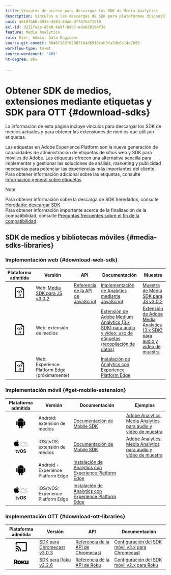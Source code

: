 ```yaml
---
title: Vínculos de acceso para descargar los SDK de Media Analytics
description: Vínculos a las descargas de SDK para plataformas disponibles, como Android, iOS, JavaScript, Chromecast y Roku.
uuid: a619fbb8-693e-4583-8dad-0ff875e715f8
exl-id: d211fa2e-d5b0-4e9f-bdb7-eda838194f3d
feature: Media Analytics
role: User, Admin, Data Engineer
source-git-commit: 0046f182f0288f164d6918cab3fa7db6c14e7b53
workflow-type: tm+mt
source-wordcount: '405'
ht-degree: 86%

---
```


# Obtener SDK de medios, extensiones mediante etiquetas y SDK para OTT {#download-sdks}

La información de esta página incluye vínculos para descargar los SDK de medios actuales y para obtener las extensiones de medios que utilizan etiquetas.

Las etiquetas en Adobe Experience Platform son la nueva generación de capacidades de administración de etiquetas de sitios web y SDK para móviles de Adobe. Las etiquetas ofrecen una alternativa sencilla para implementar y gestionar las soluciones de análisis, marketing y publicidad necesarias para potenciar las experiencias más importantes del cliente. Para obtener información adicional sobre las etiquetas, consulte [Información general sobre etiquetas](https://experienceleague.adobe.com/docs/platform-learn/data-collection/overview.html?lang=es).


>[!NOTE]
>
>Para obtener información sobre la descarga de SDK heredados, consulte [Heredado: descargar SDK](/help/legacy/legacy-download-sdks.md).<br>
>Para obtener información importante acerca de la finalización de la compatibilidad, consulte [Preguntas frecuentes sobre el fin de la compatibilidad](/help/additional-resources/end-of-support-faqs.md).

## SDK de medios y bibliotecas móviles {#media-sdks-libraries}

### Implementación web {#download-web-sdk}

| Plataforma admitida | Versión |  API   |  Documentación  |  Muestra  |
|:---:|---|---|---|---|
| ![Icono de JavaScript](assets/javascript-icon.png) | Web: [Media SDK para JS v3.0.2](https://github.com/Adobe-Marketing-Cloud/media-sdks/releases/tag/js-v3.0.2) | [Referencia de la API de JavaScript](https://adobe-marketing-cloud.github.io/media-sdks/reference/javascript_3x/index.html) | [Implementación de Analytics mediante JavaScript](/help/implementation/media-sdk/setup/web-implementation.md) | [Muestra de Media SDK para JS v3.0.2](https://github.com/Adobe-Marketing-Cloud/media-sdks/tree/master/sdks/js/3.x) |
| ![Icono de JavaScript](assets/javascript-icon.png) | Web: extensión de medios |  | [Extensión de Adobe Medium Analytics (3.x SDK) para audio y vídeo: uso de etiquetas (recopilación de datos)](https://experienceleague.adobe.com/docs/experience-platform/tags/extensions/adobe/media-analytics-3x/overview.html?lang=es) | [Extensión de Adobe Media Analytics (3.x SDK) para audio y vídeo de muestra](https://github.com/Adobe-Marketing-Cloud/media-sdks/tree/master/samples/launch/js/3.x) |
| ![Icono de JavaScript](assets/javascript-icon.png) | Web: Experience Platform Edge (próximamente) |  | [Instalación de Analytics con Experience Platform Edge](/help/implementation/implementation-edge.md) |  |

### Implementación móvil {#get-mobile-extension}

| Plataforma admitida | Versión |  Documentación   |  Ejemplos  |
|:---:|---|---|---|
| ![Icono de Android](assets/android-icon.png) | Android: extensión de medios | [Documentación de Mobile SDK](https://developer.adobe.com/client-sdks/documentation/adobe-media-analytics/) | [Adobe Analytics: Media Analytics para audio y vídeo de muestra](https://github.com/Adobe-Marketing-Cloud/media-sdks/tree/master/samples/launch/mobile/android) |
| ![Icono de Apple iOS ](assets/ios-icon.png)<br>**tvOS** | iOS/tvOS: extensión de medios | [Documentación de Mobile SDK](https://developer.adobe.com/client-sdks/documentation/adobe-media-analytics/) | [Adobe Analytics: Media Analytics para audio y vídeo de muestra](https://github.com/adobe/aepsdk-media-ios/tree/main/TestApp) |
| ![Icono de Android](assets/android-icon.png) | Android - Experience Platform Edge | [Instalación de Analytics con Experience Platform Edge](/help/implementation/implementation-edge.md) |  |
| ![Icono de Apple iOS ](assets/ios-icon.png)<br>**tvOS** | iOS/tvOS: Experience Platform Edge | [Instalación de Analytics con Experience Platform Edge](/help/implementation/implementation-edge.md) |  |

### Implementación OTT {#download-ott-libraries}

| Plataforma admitida | Versión |  API   |  Documentación  |
|:---:|---|---|---|
| ![Icono de Chromecast](assets/chromecast-icon.png) | [SDK para Chromecast v3.0.3](https://github.com/Adobe-Marketing-Cloud/media-sdks/releases/tag/chromecast-v3.0.3) | [Referencia de la API de Chromecast](https://adobe-marketing-cloud.github.io/media-sdks/reference/chromecast/) | [Configuración del SDK móvil v3.x para Chromecast](/help/implementation/media-sdk/setup/set-up-chromecast.md) |
| ![Icono de Roku](assets/roku-icon.png) | [SDK para Roku v2.2.6](https://github.com/Adobe-Marketing-Cloud/media-sdks/releases/tag/roku-v2.2.6) | [Referencia de la API de Roku](/help/implementation/media-sdk/setup/set-up-roku.md) | [Configuración del SDK móvil v2.x para Roku](/help/implementation/media-sdk/setup/set-up-roku.md) |
